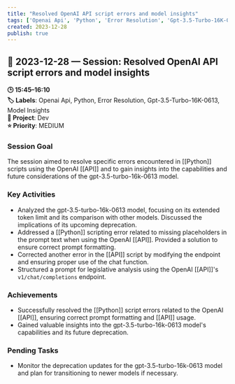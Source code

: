 ```yaml
---
title: "Resolved OpenAI API script errors and model insights"
tags: ['Openai Api', 'Python', 'Error Resolution', 'Gpt-3.5-Turbo-16K-0613', 'Model Insights']
created: 2023-12-28
publish: true
---
```


## 📅 2023-12-28 — Session: Resolved OpenAI API script errors and model insights

**🕒 15:45–16:10**  
**🏷️ Labels**: Openai Api, Python, Error Resolution, Gpt-3.5-Turbo-16K-0613, Model Insights  
**📂 Project**: Dev  
**⭐ Priority**: MEDIUM  


### Session Goal
The session aimed to resolve specific errors encountered in [[Python]] scripts using the OpenAI [[API]] and to gain insights into the capabilities and future considerations of the gpt-3.5-turbo-16k-0613 model.

### Key Activities
- Analyzed the gpt-3.5-turbo-16k-0613 model, focusing on its extended token limit and its comparison with other models. Discussed the implications of its upcoming deprecation.
- Addressed a [[Python]] scripting error related to missing placeholders in the prompt text when using the OpenAI [[API]]. Provided a solution to ensure correct prompt formatting.
- Corrected another error in the [[API]] script by modifying the endpoint and ensuring proper use of the chat function.
- Structured a prompt for legislative analysis using the OpenAI [[API]]'s `v1/chat/completions` endpoint.

### Achievements
- Successfully resolved the [[Python]] script errors related to the OpenAI [[API]], ensuring correct prompt formatting and [[API]] usage.
- Gained valuable insights into the gpt-3.5-turbo-16k-0613 model's capabilities and its future deprecation.

### Pending Tasks
- Monitor the deprecation updates for the gpt-3.5-turbo-16k-0613 model and plan for transitioning to newer models if necessary.
